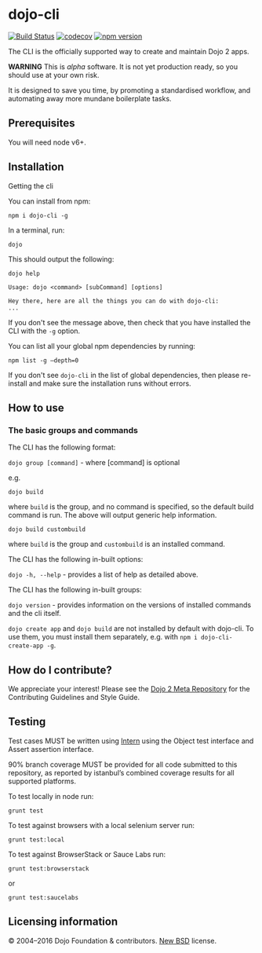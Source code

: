 # dojo-cli

[![Build Status](https://travis-ci.org/dojo/cli.svg?branch=master)](https://travis-ci.org/dojo/cli) [![codecov](https://codecov.io/gh/dojo/cli/branch/master/graph/badge.svg)](https://codecov.io/gh/dojo/cli) [![npm version](https://badge.fury.io/js/dojo-cli.svg)](http://badge.fury.io/js/dojo-cli)

The CLI is the officially supported way to create and maintain Dojo 2 apps.

**WARNING** This is *alpha* software. It is not yet production ready, so you should use at your own risk.

It is designed to save you time, by promoting a standardised workflow, and automating away more mundane boilerplate tasks.

## Prerequisites
You will need node v6+.

## Installation
Getting the cli

You can install from npm:

`npm i dojo-cli -g`

In a terminal, run:

`dojo`

This should output the following:

```
dojo help

Usage: dojo <command> [subCommand] [options]

Hey there, here are all the things you can do with dojo-cli:
...
```

If you don't see the message above, then check that you have installed the CLI with the `-g` option.

You can list all your global npm dependencies by running:

`npm list -g –depth=0`

If you don't see `dojo-cli` in the list of global dependencies, then please re-install and make sure the installation runs without errors.

## How to use


### The basic groups and commands
The CLI has the following format:

`dojo group [command]` - where [command] is optional

e.g.

`dojo build`

where `build` is the group, and no command is specified, so the default build command is run.
The above will output generic help information.

`dojo build custombuild`

where `build` is the group and `custombuild` is an installed command.

The CLI has the following in-built options:

`dojo -h, --help` - provides a list of help as detailed above.

The CLI has the following in-built groups:

`dojo version` - provides information on the versions of installed commands and the cli itself.

`dojo create app` and `dojo build` are not installed by default with dojo-cli. To use them, you must install them separately, e.g. with `npm i dojo-cli-create-app -g`.

## How do I contribute?

We appreciate your interest!  Please see the [Dojo 2 Meta Repository](https://github.com/dojo/meta#readme) for the
Contributing Guidelines and Style Guide.

## Testing

Test cases MUST be written using [Intern](https://theintern.github.io) using the Object test interface and Assert assertion interface.

90% branch coverage MUST be provided for all code submitted to this repository, as reported by istanbul’s combined coverage results for all supported platforms.

To test locally in node run:

`grunt test`

To test against browsers with a local selenium server run:

`grunt test:local`

To test against BrowserStack or Sauce Labs run:

`grunt test:browserstack`

or

`grunt test:saucelabs`

## Licensing information

© 2004–2016 Dojo Foundation & contributors. [New BSD](http://opensource.org/licenses/BSD-3-Clause) license.
